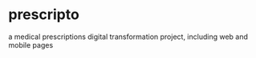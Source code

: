 # prescripto
a medical prescriptions digital transformation project, including web and mobile pages

